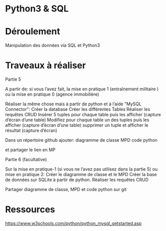# Python3 & SQL 

# Déroulement 
Manipulation des données via SQL et Python3

# Traveaux à réaliser

Partie 5

A partir de:
si vous l’avez fait, la mise en pratique 1 (entraînement militaire ) 
ou la mise en pratique 0 (agence immobilière)

Réaliser la même chose mais à partir de python et à l’aide "MySQL Connector":
Créer la database
Créer les différentes Tables
Réaliser les requêtes CRUD
Insérer 5 tuples pour chaque table puis les afficher (capture d’écran d’une table)
Modifiez pour chaque table un des tuples puis les afficher (capture d’écran d’une table)
supprimer un tuple et afficher le résultat (capture d’écran)

Dans un répertoire github ajouter:
diagramme de classe
MPD
code python

et partager le lien en MP

Partie 6 (facultative)

Sur la mise en pratique-1 (si vous ne l’avez pas utilisez dans la partie 5) ou mise en pratique 2:
Créer le diagramme de classe et le MPD
Créer la base de données sur SQLite à partir de python.
Réaliser les requêtes CRUD

Partager diagramme de classe, MPD et code python sur git

# Ressources 

https://www.w3schools.com/python/python_mysql_getstarted.asp

